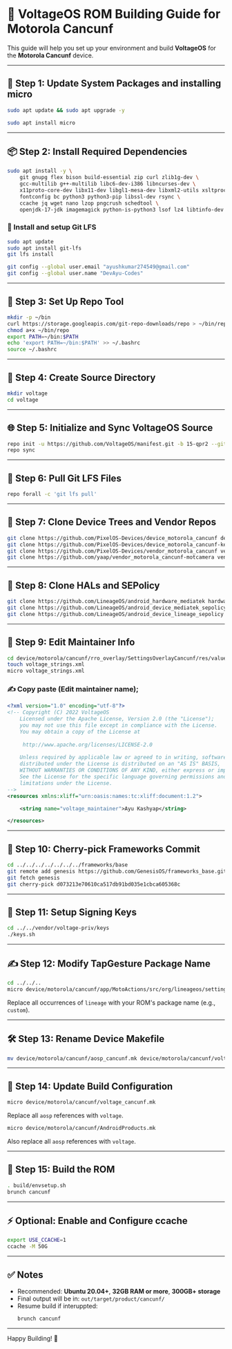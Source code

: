 # 📱 VoltageOS ROM Building Guide for Motorola Cancunf

This guide will help you set up your environment and build **VoltageOS** for the **Motorola Cancunf** device.

---

## 🧩 Step 1: Update System Packages and installing micro

```bash
sudo apt update && sudo apt upgrade -y
```
```bash
sudo apt install micro
```

---

## 📦 Step 2: Install Required Dependencies

```bash
sudo apt install -y \
    git gnupg flex bison build-essential zip curl zlib1g-dev \
    gcc-multilib g++-multilib libc6-dev-i386 libncurses-dev \
    x11proto-core-dev libx11-dev libgl1-mesa-dev libxml2-utils xsltproc unzip \
    fontconfig bc python3 python3-pip libssl-dev rsync \
    ccache jq wget nano lzop pngcrush schedtool \
    openjdk-17-jdk imagemagick python-is-python3 lsof lz4 libtinfo-dev
```

### 🔄 Install and setup Git LFS

```bash
sudo apt update
sudo apt install git-lfs
git lfs install
```

```bash
git config --global user.email "ayushkumar274549@gmail.com"
git config --global user.name "DevAyu-Codes"
```

---

## 🧰 Step 3: Set Up Repo Tool

```bash
mkdir -p ~/bin
curl https://storage.googleapis.com/git-repo-downloads/repo > ~/bin/repo
chmod a+x ~/bin/repo
export PATH=~/bin:$PATH
echo 'export PATH=~/bin:$PATH' >> ~/.bashrc
source ~/.bashrc
```

---

## 📁 Step 4: Create Source Directory

```bash
mkdir voltage
cd voltage
```

---

## 🌐 Step 5: Initialize and Sync VoltageOS Source

```bash
repo init -u https://github.com/VoltageOS/manifest.git -b 15-qpr2 --git-lfs
repo sync
```

---

## 🔄 Step 6: Pull Git LFS Files

```bash
repo forall -c 'git lfs pull'
```

---

## 📱 Step 7: Clone Device Trees and Vendor Repos

```bash
git clone https://github.com/PixelOS-Devices/device_motorola_cancunf device/motorola/cancunf
git clone https://github.com/PixelOS-Devices/device_motorola_cancunf-kernel device/motorola/cancunf-kernel
git clone https://github.com/PixelOS-Devices/vendor_motorola_cancunf vendor/motorola/cancunf
git clone https://github.com/yaap/vendor_motorola_cancunf-motcamera vendor/motorola/cancunf-motcamera
```

---

## 🧱 Step 8: Clone HALs and SEPolicy

```bash
git clone https://github.com/LineageOS/android_hardware_mediatek hardware/mediatek
git clone https://github.com/LineageOS/android_device_mediatek_sepolicy_vndr device/mediatek/sepolicy_vndr
git clone https://github.com/LineageOS/android_device_lineage_sepolicy device/lineage/sepolicy
```

---

## 🧪 Step 9: Edit Maintainer Info

```bash
cd device/motorola/cancunf/rro_overlay/SettingsOverlayCancunf/res/values
touch voltage_strings.xml
micro voltage_strings.xml
```

### ✍️ Copy paste (Edit maintainer name);
```xml
<?xml version="1.0" encoding="utf-8"?>
<!-- Copyright (C) 2022 VoltageOS
    Licensed under the Apache License, Version 2.0 (the "License");
    you may not use this file except in compliance with the License.
    You may obtain a copy of the License at
    
     http://www.apache.org/licenses/LICENSE-2.0
     
    Unless required by applicable law or agreed to in writing, software
    distributed under the License is distributed on an "AS IS" BASIS,
    WITHOUT WARRANTIES OR CONDITIONS OF ANY KIND, either express or implied.
    See the License for the specific language governing permissions and
    limitations under the License.
-->
<resources xmlns:xliff="urn:oasis:names:tc:xliff:document:1.2">

    <string name="voltage_maintainer">Ayu Kashyap</string>

</resources>
```

---

## 🧬 Step 10: Cherry-pick Frameworks Commit

```bash
cd ../../../../../../../frameworks/base
git remote add genesis https://github.com/GenesisOS/frameworks_base.git
git fetch genesis
git cherry-pick d073213e70610ca517db91bd035e1cbca605368c
```

---

## 🔑 Step 11: Setup Signing Keys

```bash
cd ../../vendor/voltage-priv/keys
./keys.sh
```

---

## ✍️ Step 12: Modify TapGesture Package Name

```bash
cd ../../..
micro device/motorola/cancunf/app/MotoActions/src/org/lineageos/settings/device/actions/TapGestureSettings.java
```

Replace all occurrences of `lineage` with your ROM's package name (e.g., `custom`).

---

## 🛠️ Step 13: Rename Device Makefile

```bash
mv device/motorola/cancunf/aosp_cancunf.mk device/motorola/cancunf/voltage_cancunf.mk
```

---

## 🧾 Step 14: Update Build Configuration

```bash
micro device/motorola/cancunf/voltage_cancunf.mk
```

Replace all `aosp` references with `voltage`.

```bash
micro device/motorola/cancunf/AndroidProducts.mk
```

Also replace all `aosp` references with `voltage`.

---

## 🚀 Step 15: Build the ROM

```bash
. build/envsetup.sh
brunch cancunf
```

---

## ⚡ Optional: Enable and Configure ccache

```bash
export USE_CCACHE=1
ccache -M 50G
```

---

## ✅ Notes

- Recommended: **Ubuntu 20.04+**, **32GB RAM or more**, **300GB+ storage**
- Final output will be in: `out/target/product/cancunf/`
- Resume build if interuppted:
  ```bash
  brunch cancunf
  ```

---

Happy Building! 🚀
